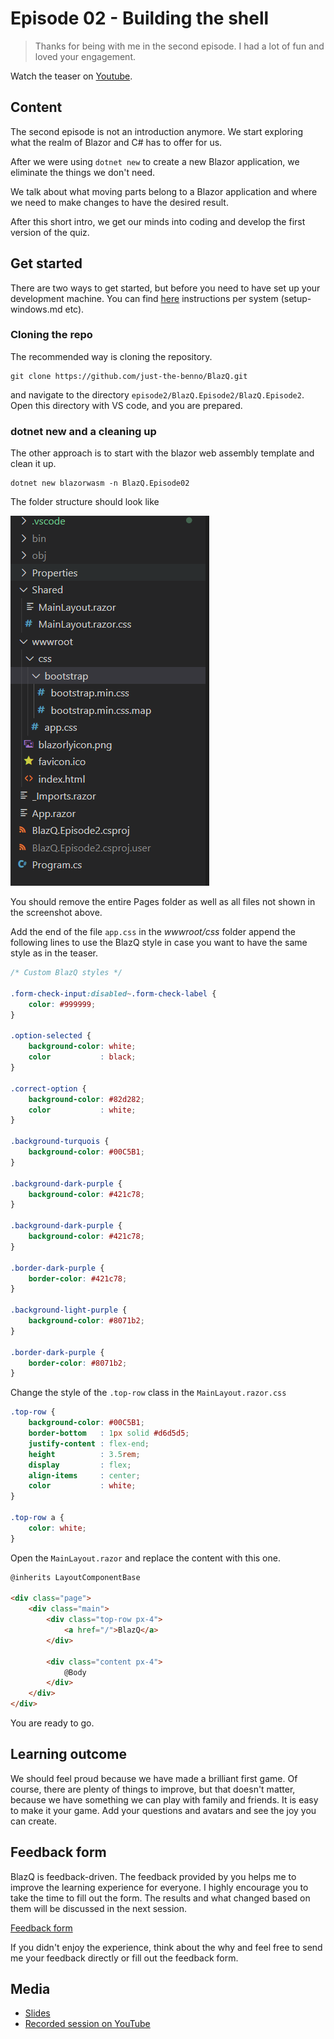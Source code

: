 # Episode 02 - Building the shell

> Thanks for being with me in the second episode. I had a lot of fun and loved your engagement. 

Watch the teaser on [Youtube](https://youtu.be/EhEwoFpNqnE). 

## Content

The second episode is not an introduction anymore. We start exploring what the realm of Blazor and C# has to offer for us. 

After we were using ```dotnet new``` to create a new Blazor application, we eliminate the things we don't need.

We talk about what moving parts belong to a Blazor application and where we need to make changes to have the desired result.

After this short intro, we get our minds into coding and develop the first version of the quiz. 
 
## Get started 

There are two ways to get started, but before you need to have set up your development machine. You can find [here](https://github.com/just-the-benno/BlazQ/tree/main/episode1) instructions per system (setup-windows.md etc).

### Cloning the repo 

The recommended way is cloning the repository. 

```
git clone https://github.com/just-the-benno/BlazQ.git
```

and navigate to the directory ```episode2/BlazQ.Episode2/BlazQ.Episode2```. Open this directory with VS code, and you are prepared. 

### dotnet new and a cleaning up 

The other approach is to start with the blazor web assembly template and clean it up.

```
dotnet new blazorwasm -n BlazQ.Episode02
```

The folder structure should look like

![Overview of the folder structure after the cleanup](media/blazq-episode02-cleaned-up-folder-structure.png)

You should remove the entire Pages folder as well as all files not shown in the screenshot above. 

Add the end of the file ```app.css``` in the *wwwroot/css* folder append the following lines to use the BlazQ style in case you want to have the same style as in the teaser.

```css
/* Custom BlazQ styles */

.form-check-input:disabled~.form-check-label {
    color: #999999;
}

.option-selected {
    background-color: white;
    color           : black;
}

.correct-option {
    background-color: #82d282;
    color           : white;
}

.background-turquois {
    background-color: #00C5B1;
}

.background-dark-purple {
    background-color: #421c78;
}

.background-dark-purple {
    background-color: #421c78;
}

.border-dark-purple {
    border-color: #421c78;
}

.background-light-purple {
    background-color: #8071b2;
}

.border-dark-purple {
    border-color: #8071b2;
}
``` 

Change the style of the ```.top-row``` class in the ```MainLayout.razor.css``` 

```css
.top-row {
    background-color: #00C5B1;
    border-bottom   : 1px solid #d6d5d5;
    justify-content : flex-end;
    height          : 3.5rem;
    display         : flex;
    align-items     : center;
    color           : white;
}

.top-row a {
    color: white;
}
```

Open the ```MainLayout.razor``` and replace the content with this one.

```html
@inherits LayoutComponentBase

<div class="page">
    <div class="main">
        <div class="top-row px-4">
            <a href="/">BlazQ</a>
        </div>

        <div class="content px-4">
            @Body
        </div>
    </div>
</div>

```

You are ready to go.

## Learning outcome

We should feel proud because we have made a brilliant first game. Of course, there are plenty of things to improve, but that doesn't matter, because we have something we can play with family and friends. It is easy to make it your game. Add your questions and avatars and see the joy you can create. 

## Feedback form

BlazQ is feedback-driven. The feedback provided by you helps me to improve the learning experience for everyone. I highly encourage you to take the time to fill out the form. The results and what changed based on them will be discussed in the next session.

[Feedback form](https://forms.gle/7fTNmCXLbyUoPt9Z7 ) 

If you didn't enjoy the experience, think about the why and feel free to send me your feedback directly or fill out the feedback form. 

## Media

+ [Slides](media/slides-episode-02.pdf)
+ [Recorded session on YouTube](https://youtu.be/ioQhauIIyp0)
